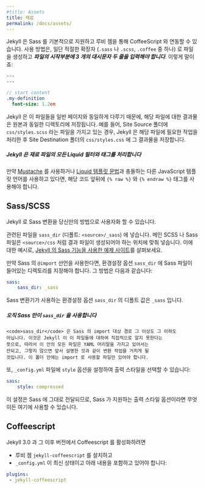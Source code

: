 ```yaml
---
#title: Assets
title: 재료
permalink: /docs/assets/
---
```


<!--
Jekyll provides built-in support for Sass and can work with CoffeeScript via
a Ruby gem. In order to use them, you must first create a file with the
proper extension name (one of `.sass`, `.scss`, or `.coffee`) and ***start the
file with two lines of triple dashes***, like this:
-->
Jekyll 은 Sass 를 기본적으로 지원하고 루비 젬을 통해 CoffeeScript 와 연동할 수
있습니다. 사용 방법은, 일단 적절한 확장자 (`.sass` 나 `.scss`, `.coffee` 중
하나) 로 파일을 생성하고 ***파일의 시작부분에 3 개의 대시문자 두 줄을 입력해야
합니다***. 이렇게 말이죠:

```sass
---
---

// start content
.my-definition
  font-size: 1.2em
```

<!--
Jekyll treats these files the same as a regular page, in that the output file
will be placed in the same directory that it came from. For instance, if you
have a file named `css/styles.scss` in your site's source folder, Jekyll
will process it and put it in your site's destination folder under
`css/styles.css`.
-->
Jekyll 은 이 파일들을 일반 페이지와 동일하게 다루기 때문에, 해당 파일에 대한
결과물은 원본과 동일한 디렉토리에 저장됩니다. 예를 들어, Site Source 폴더에
`css/styles.scss` 라는 파일을 가지고 있는 경우, Jekyll 은 해당 파일에 필요한
작업을 처리한 후 Site Destination 폴더의 `css/styles.css` 에 그 결과물을
저장합니다.

<div class="note info">
<!--
  <h5>Jekyll processes all Liquid filters and tags in asset files</h5>
  <p>If you are using <a href="https://mustache.github.io">Mustache</a>
     or another JavaScript templating language that conflicts with
     the <a href="/docs/templates/">Liquid template syntax</a>, you
     will need to place <code>{&#37; raw &#37;}</code> and
     <code>{&#37; endraw &#37;}</code> tags around your code.</p>
-->
  <h5>Jekyll 은 재료 파일의 모든 Liquid 필터와 태그를 처리합니다</h5>
  <p>만약 <a href="https://mustache.github.io">Mustache</a> 를 사용하거나
     <a href="/docs/templates/">Liquid 템플릿 문법</a>과 충돌하는 다른
     JavaScript 템플릿 언어를 사용하고 있다면, 해당 코드 앞뒤에
     <code>{&#37; raw &#37;}</code> 와 <code>{&#37; endraw &#37;}</code> 태그를
     사용해야 합니다.</p>
</div>

## Sass/SCSS

<!--
Jekyll allows you to customize your Sass conversion in certain ways.
-->
Jekyll 로 Sass 변환을 당신만의 방법으로 사용자화 할 수 있습니다.

<!--
Place all your partials in your `sass_dir`, which defaults to
`<source>/_sass`. Place your main SCSS or Sass files in the place you want
them to be in the output file, such as `<source>/css`. For an example, take
a look at [this example site using Sass support in Jekyll][example-sass].
-->
관련된 파일을 `sass_dir` (디폴트: `<source>/_sass`) 에 넣습니다. 메인 SCSS 나
Sass 파일은 `<source>/css` 처럼 결과 파일이 생성되어야 하는 위치에 맞춰
넣습니다. 이에 대한 예시로, [Jekyll 의 Sass 기능을 사용한 예제
사이트][example-sass]를 살펴보세요.

<!--
If you are using Sass `@import` statements, you'll need to ensure that your
`sass_dir` is set to the base directory that contains your Sass files. You
can do that thusly:
-->
만약 Sass 의 `@import` 선언을 사용한다면, 환경설정 옵션 `sass_dir` 에 Sass
파일이 들어있는 디렉토리를 지정해야 합니다.
그 방법은 다음과 같습니다:

```yaml
sass:
    sass_dir: _sass
```

<!--
The Sass converter will default the `sass_dir` configuration option to
`_sass`.
-->
Sass 변환기가 사용하는 환경설정 옵션 `sass_dir` 의 디폴트 값은 `_sass` 입니다.


[example-sass]: https://github.com/jekyll/jekyll-sass-converter/tree/master/docs

<div class="note info">
<!--
  <h5>The <code>sass_dir</code> is only used by Sass</h5>
  <p>

    Note that the <code>sass_dir</code> becomes the load path for Sass imports,
    nothing more. This means that Jekyll does not know about these files
    directly, so any files here should not contain the YAML Front Matter as
    described above nor will they be transformed as described above. This
    folder should only contain imports.

  </p>
-->
  <h5>오직 Sass 만이 <code>sass_dir</code> 을 사용합니다</h5>
  <p>

    <code>sass_dir</code> 은 Sass 의 import 대상 경로 그 이상도 그 이하도
    아닙니다. 이것은 Jekyll 이 이 파일들에 대하여 직접적으로 알지 못한다는
    뜻으로, 따라서 이 안의 모든 파일은 YAML 머리말을 가지고 있어서는
    안되고, 그렇지 않으면 앞서 설명한 것과 같이 변환 작업을 거치게 될
    것입니다. 이 폴더 안에는 import 로 사용할 파일만 있어야 합니다.

  </p>
</div>

<!--
You may also specify the output style with the `style` option in your
`_config.yml` file:
-->
또, `_config.yml` 파일에 `style` 옵션을 설정하여 출력 스타일을 선택할 수
있습니다:

```yaml
sass:
    style: compressed
```

<!--
These are passed to Sass, so any output style options Sass supports are valid
here, too.
-->
이 설정은 Sass 에 그대로 전달되므로, Sass 가 지원하는 출력 스타일 옵션이라면
무엇이든 여기에 사용할 수 있습니다.


## Coffeescript

<!--
To enable Coffeescript in Jekyll 3.0 and up you must
-->
Jekyll 3.0 과 그 이후 버전에서 Coffeescript 를 활성화하려면

<!--
* Install the `jekyll-coffeescript` gem
* Ensure that your `_config.yml` is up-to-date and includes the following:
-->
* 루비 젬 `jekyll-coffeescript` 를 설치하고
* `_config.yml` 이 최신 상태이고 아래 내용을 포함하고 있어야 합니다:

```yaml
plugins:
 - jekyll-coffeescript
```
